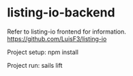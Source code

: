 # listing-io-backend

Refer to listing-io frontend for information.
https://github.com/LuisF3/listing-io

Project setup:
npm install

Project run:
sails lift
